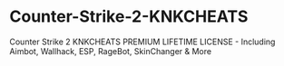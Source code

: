 # Counter-Strike-2-KNKCHEATS
Counter Strike 2 KNKCHEATS PREMIUM LIFETIME LICENSE - Including Aimbot, Wallhack, ESP, RageBot, SkinChanger &amp; More
